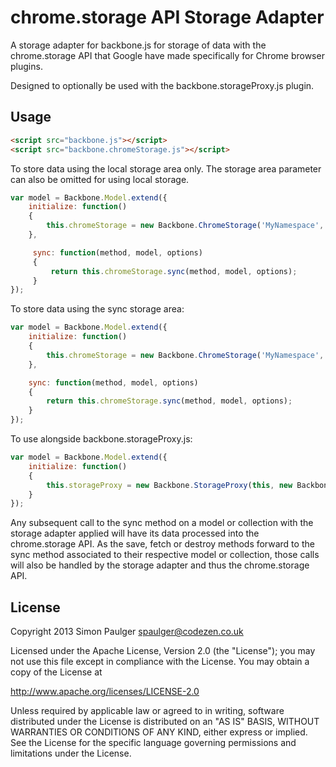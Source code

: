 
# chrome.storage API Storage Adapter

A storage adapter for backbone.js for storage of data with the chrome.storage API
that Google have made specifically for Chrome browser plugins.

Designed to optionally be used with the backbone.storageProxy.js plugin.

## Usage

```html
<script src="backbone.js"></script>
<script src="backbone.chromeStorage.js"></script>
```

To store data using the local storage area only. The storage area parameter can also
be omitted for using local storage.

```javascript
var model = Backbone.Model.extend({
    initialize: function()
    {
        this.chromeStorage = new Backbone.ChromeStorage('MyNamespace', Backbone.ChromeStorage.StorageArea.LOCAL);
    },

     sync: function(method, model, options)
     {
         return this.chromeStorage.sync(method, model, options);
     }
});
```

To store data using the sync storage area:

```javascript
var model = Backbone.Model.extend({
    initialize: function()
    {
        this.chromeStorage = new Backbone.ChromeStorage('MyNamespace', Backbone.ChromeStorage.StorageArea.SYNC);
    },

    sync: function(method, model, options)
    {
        return this.chromeStorage.sync(method, model, options);
    }
});
```

To use alongside backbone.storageProxy.js:

```javascript
var model = Backbone.Model.extend({
    initialize: function()
    {
        this.storageProxy = new Backbone.StorageProxy(this, new Backbone.ChromeStorage('MyNamespace');
    }
});
```

Any subsequent call to the sync method on a model or collection with the storage adapter applied will
have its data processed into the chrome.storage API. As the save, fetch or destroy methods forward
to the sync method associated to their respective model or collection, those calls will also be handled
by the storage adapter and thus the chrome.storage API.

## License

Copyright 2013 Simon Paulger <spaulger@codezen.co.uk>

Licensed under the Apache License, Version 2.0 (the "License");
you may not use this file except in compliance with the License.
You may obtain a copy of the License at

http://www.apache.org/licenses/LICENSE-2.0

Unless required by applicable law or agreed to in writing, software
distributed under the License is distributed on an "AS IS" BASIS,
WITHOUT WARRANTIES OR CONDITIONS OF ANY KIND, either express or implied.
See the License for the specific language governing permissions and
limitations under the License.
